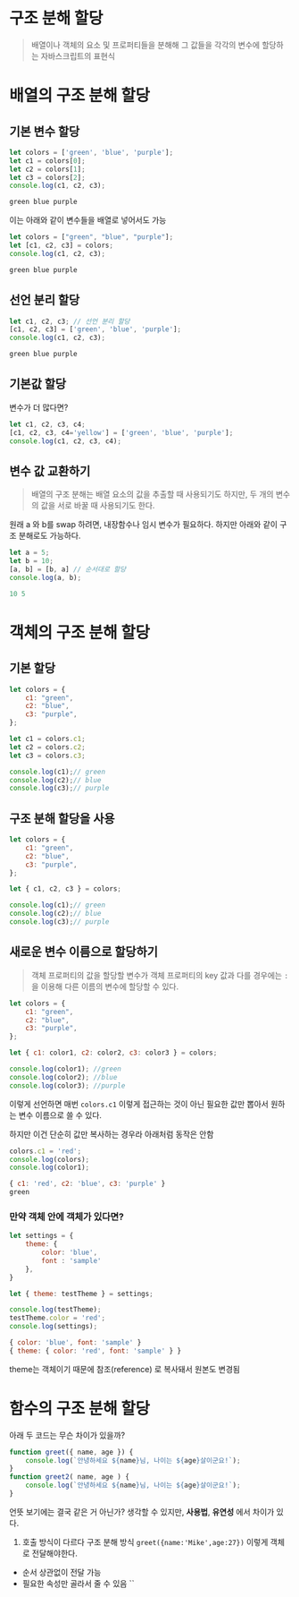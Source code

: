 # 구조 분해 할당
> 배열이나 객체의 요소 및 프로퍼티들을 분해해 그 값들을 각각의 변수에 할당하는 자바스크립트의 표현식

# 배열의 구조 분해 할당
## 기본 변수 할당
```js
let colors = ['green', 'blue', 'purple'];
let c1 = colors[0];
let c2 = colors[1];
let c3 = colors[2];
console.log(c1, c2, c3);

green blue purple
```

이는 아래와 같이 변수들을 배열로 넣어서도 가능
```js
let colors = ["green", "blue", "purple"];
let [c1, c2, c3] = colors;
console.log(c1, c2, c3);

green blue purple
```

## 선언 분리 할당
```js
let c1, c2, c3; // 선언 분리 할당
[c1, c2, c3] = ['green', 'blue', 'purple'];
console.log(c1, c2, c3);

green blue purple
```

## 기본값 할당
변수가 더 많다면?
```js
let c1, c2, c3, c4;
[c1, c2, c3, c4='yellow'] = ['green', 'blue', 'purple'];
console.log(c1, c2, c3, c4);
```
## 변수 값 교환하기
> 배열의 구조 분해는 배열 요소의 값을 추출할 때 사용되기도 하지만, 두 개의 변수의 값을 서로 바꿀 때 사용되기도 한다.

원래 a 와 b를 swap 하려면, 내장함수나 임시 변수가 필요하다.
하지만 아래와 같이 구조 분해로도 가능하다.
```js
let a = 5;
let b = 10;
[a, b] = [b, a] // 순서대로 할당
console.log(a, b);

10 5
```
# 객체의 구조 분해 할당

## 기본 할당
```js
let colors = {
    c1: "green",
    c2: "blue",
    c3: "purple",
};

let c1 = colors.c1;
let c2 = colors.c2;
let c3 = colors.c3;

console.log(c1);// green
console.log(c2);// blue
console.log(c3);// purple
```

## 구조 분해 할당을 사용
```js
let colors = {
    c1: "green",
    c2: "blue",
    c3: "purple",
};

let { c1, c2, c3 } = colors;

console.log(c1);// green
console.log(c2);// blue
console.log(c3);// purple
```

## 새로운 변수 이름으로 할당하기
> 객체 프로퍼티의 값을 할당할 변수가 객체 프로퍼티의 key 값과 다를 경우에는 `:` 을 이용해 다른 이름의 변수에 할당할 수 있다.


```js
let colors = {
    c1: "green",
    c2: "blue",
    c3: "purple",
};

let { c1: color1, c2: color2, c3: color3 } = colors;

console.log(color1); //green
console.log(color2); //blue
console.log(color3); //purple
```

이렇게 선언하면 매번 `colors.c1` 이렇게 접근하는 것이 아닌 필요한 값만 뽑아서 원하는 변수 이름으로 쓸 수 있다.

하지만 이건 단순히 값만 복사하는 경우라 아래처럼 동작은 안함
```js
colors.c1 = 'red';
console.log(colors);
console.log(color1);

{ c1: 'red', c2: 'blue', c3: 'purple' }
green
```

### 만약 객체 안에 객체가 있다면?
```js
let settings = {
    theme: {
        color: 'blue',
        font : 'sample'
    },
}

let { theme: testTheme } = settings;

console.log(testTheme);
testTheme.color = 'red';
console.log(settings);

{ color: 'blue', font: 'sample' }
{ theme: { color: 'red', font: 'sample' } }
```
theme는 객체이기 때문에 참조(reference) 로 복사돼서 원본도 변경됨

# 함수의 구조 분해 할당
아래 두 코드는 무슨 차이가 있을까?
```js
function greet({ name, age }) {
    console.log(`안녕하세요 ${name}님, 나이는 ${age}살이군요!`);
}
function greet2( name, age ) {
    console.log(`안녕하세요 ${name}님, 나이는 ${age}살이군요!`);
}
```
언뜻 보기에는 결국 같은 거 아닌가? 생각할 수 있지만, 
**사용법**, **유연성** 에서 차이가 있다.

1. 호출 방식이 다르다
구조 분해 방식
`greet({name:'Mike',age:27})` 이렇게 객체로 전달해야한다.
- 순서 상관없이 전달 가능
- 필요한 속성만 골라서 줄 수 있음
``